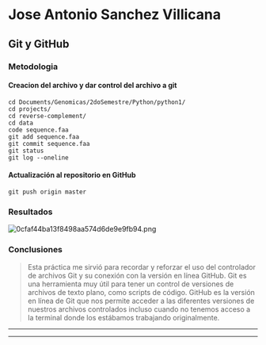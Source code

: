 # Jose Antonio Sanchez Villicana
## Git y GitHub
### Metodologia
#### Creacion del archivo y dar control del archivo a git
```
cd Documents/Genomicas/2doSemestre/Python/python1/
cd projects/
cd reverse-complement/
cd data
code sequence.faa
git add sequence.faa
git commit sequence.faa
git status
git log --oneline
```
#### Actualización al repositorio en GitHub
```
git push origin master
```

### Resultados
![0cfaf44ba13f8498aa574d6de9e9fb94.png](../_resources/0cfaf44ba13f8498aa574d6de9e9fb94.png)

### Conclusiones
> Esta práctica me sirvió para recordar y reforzar el uso del controlador de archivos Git y su conexión con la versión en línea GitHub.
> Git es una herramienta muy útil para tener un control de versiones de archivos de texto plano, como scripts de código.
> GitHub es la versión en línea de Git que nos permite acceder a las diferentes versiones de nuestros archivos controlados incluso cuando no tenemos acceso a la terminal donde los estábamos trabajando originalmente.
* * *
* * *